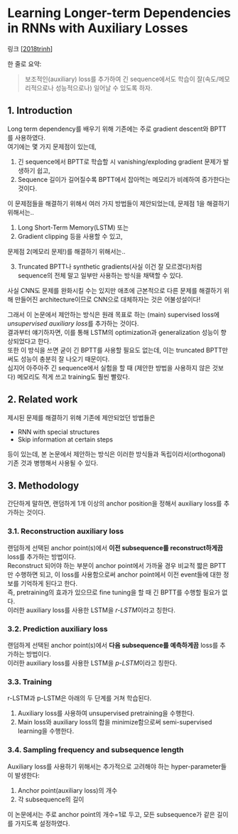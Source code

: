 # Learning Longer-term Dependencies in RNNs with Auxiliary Losses

링크 [[2018trinh](https://arxiv.org/abs/1803.00144)]

한 줄로 요약:
> 보조적인(auxiliary) loss를 추가하여 긴 sequence에서도 학습이 잘(속도/메모리적으로나 성능적으로나) 
> 일어날 수 있도록 하자.

## 1. Introduction
Long term dependency를 배우기 위해 기존에는 주로 gradient descent와 BPTT를 사용하였다.<br/>
여기에는 몇 가지 문제점이 있는데,
<ol>
<li>긴 sequence에서 BPTT로 학습할 시 vanishing/exploding gradient 문제가 발생하기 쉽고,</li>
<li>Sequence 길이가 길어질수록 BPTT에서 잡아먹는 메모리가 비례하여 증가한다는 것이다.</li>
</ol>

이 문제점들을 해결하기 위해서 여러 가지 방법들이 제안되었는데, 문제점 1을 해결하기 위해서는..
<ol>
<li>Long Short-Term Memory(LSTM) 또는</li>
<li>Gradient clipping 등을 사용할 수 있고,</li>
</ol>

문제점 2(메모리 문제!)를 해결하기 위해서는..
<ol start="3">
<li>Truncated BPTT나 synthetic gradients(사실 이건 잘 모르겠다)처럼 sequence의 전체 말고 일부만 사용하는 방식을
채택할 수 있다.</li>
</ol>

사실 CNN도 문제를 완화시킬 수는 있지만 애초에 근본적으로 다른 문제를 해결하기 위해 만들어진 architecture이므로
CNN으로 대체하자는 것은 어불성설이다!

그래서 이 논문에서 제안하는 방식은 원래 목표로 하는 (main) supervised loss에 *unsupervised auxiliary loss*를 추가하는 것이다. <br>
결과부터 얘기하자면, 이를 통해 LSTM의 optimization과 generalization 성능이 향상되었다고 한다. <br>
또한 이 방식을 쓰면 굳이 긴 BPTT를 사용할 필요도 없는데, 이는 truncated BPTT만 써도 성능이 충분히 잘 나오기 때문이다. <br>
심지어 아주아주 긴 sequence에서 실험을 할 때 (제안한 방법을 사용하지 않은 것보다) 메모리도 적게 쓰고 training도 훨씬 빨랐다. <br>

## 2. Related work
제시된 문제를 해결하기 위해 기존에 제안되었던 방법들은
<ul>
<li>RNN with special structures</li>
<li>Skip information at certain steps</li>
</ul>
등이 있는데, 본 논문에서 제안하는 방식은 이러한 방식들과 독립이라서(orthogonal) 기존 것과 병행해서 사용될 수 있다.

## 3. Methodology
간단하게 말하면, 랜덤하게 1개 이상의 anchor position을 정해서 auxiliary loss를 추가하는 것이다.

### 3.1. Reconstruction auxiliary loss
랜덤하게 선택된 anchor point(s)에서 __이전 subsequence를 reconstruct하게끔__ loss를 추가하는 방법이다. <br>
Reconstruct 되어야 하는 부분이 anchor point에서 가까울 경우 비교적 짧은 BPTT만 수행하면 되고,
이 loss를 사용함으로써 anchor point에서 이전 event들에 대한 정보를 기억하게 된다고 한다. <br>
즉, pretraining의 효과가 있으므로 fine tuning을 할 때 긴 BPTT를 수행할 필요가 없다. <br>
이러한 auxiliary loss를 사용한 LSTM을 *r-LSTM*이라고 칭한다.

### 3.2. Prediction auxiliary loss
랜덤하게 선택된 anchor point(s)에서 __다음 subsequence를 예측하게끔__ loss를 추가하는 방법이다. <br>
이러한 auxiliary loss를 사용한 LSTM을 *p-LSTM*이라고 칭한다.

### 3.3. Training
r-LSTM과 p-LSTM은 아래의 두 단계를 거쳐 학습된다.
<ol>
<li> Auxiliary loss를 사용하여 unsupervised pretraining을 수행한다. </li>
<li> Main loss와 auxiliary loss의 합을 minimize함으로써 semi-supervised learning을 수행한다. </li>
</ol>

### 3.4. Sampling frequency and subsequence length
Auxiliary loss를 사용하기 위해서는 추가적으로 고려해야 하는 hyper-parameter들이 발생한다:
<ol>
<li> Anchor point(auxiliary loss)의 개수 </li>
<li> 각 subsequence의 길이 </li>
</ol>

이 논문에서는 주로 anchor point의 개수=1로 두고, 모든 subsequence가 같은 길이를 가지도록 설정하였다.
